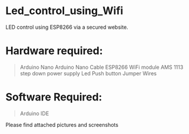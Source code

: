 # Led_control_using_Wifi
LED control using ESP8266 via a secured website.
# Hardware required:
> Arduino Nano
> Arduino Nano Cable
> ESP8266 WiFi module
> AMS 1113 step down power supply
> Led
> Push button
> Jumper Wires
# Software Required:
> Arduino IDE

Please find attached pictures and screenshots

